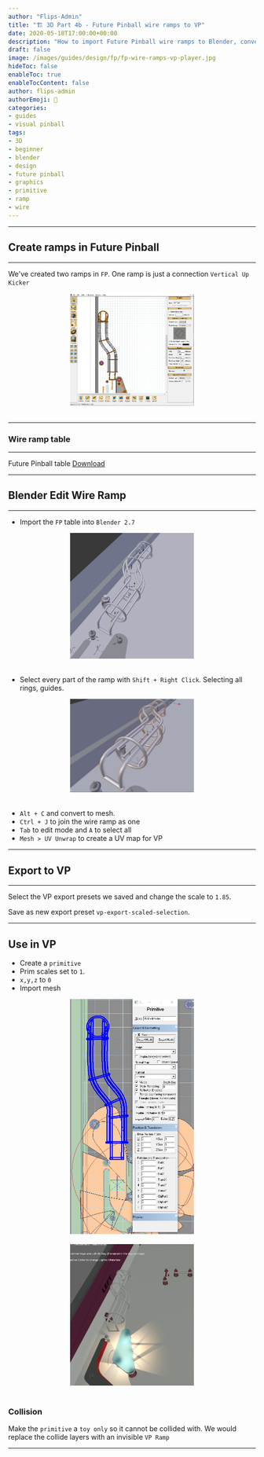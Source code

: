 ```yaml
---
author: "Flips-Admin"
title: "🏗️ 3D Part 4b - Future Pinball wire ramps to VP"
date: 2020-05-18T17:00:00+00:00
description: "How to import Future Pinball wire ramps to Blender, convert to mesh and into Visual Pinball"
draft: false
image: /images/guides/design/fp/fp-wire-ramps-vp-player.jpg
hideToc: false
enableToc: true
enableTocContent: false
author: flips-admin
authorEmoji: 🌱
categories:
- guides
- visual pinball
tags: 
- 3D
- beginner
- blender
- design
- future pinball
- graphics
- primitive
- ramp
- wire
---
```


---

## Create ramps in Future Pinball

---

We've created two ramps in `FP`. One ramp is just a connection `Vertical Up Kicker`

<div id="banner" style="overflow: hidden; display: flex; justify-content:space-around;">
    <div class="" style="max-width: 50%; max-height: 40%;">
        <img src="/images/guides/design/fp/fp-wire-ramps-create.jpg" alt="Future Pinball creating wire ramps"/>
    </div>
</div>
<br>

---

### Wire ramp table

---

Future Pinball table [Download](/dl/fp/fflips-blank-vuk-vpsize.7z)

---

## Blender Edit Wire Ramp

---

- Import the `FP` table into `Blender 2.7`

<div id="banner" style="overflow: hidden; display: flex; justify-content:space-around;">
    <div class="" style="max-width: 50%; max-height: 40%;">
        <img src="/images/guides/design/fp/fp-wire-ramps-blendloaded.jpg" alt="Future Pinball table loaded into Blender with wire ramps"/>
    </div>
</div>
<br>

- Select every part of the ramp with `Shift + Right Click`. Selecting all rings, guides.

<div id="banner" style="overflow: hidden; display: flex; justify-content:space-around;">
    <div class="" style="max-width: 50%; max-height: 40%;">
        <img src="/images/guides/design/fp/fp-wire-ramps-blend-selected.jpg" alt="Selected wire ramp parts"/>
    </div>
</div>
<br>


- `Alt + C` and convert to mesh.
- `Ctrl + J` to join the wire ramp as one
- `Tab` to edit mode and `A` to select all
- `Mesh > UV Unwrap` to create a UV map for VP

---

## Export to VP

---

Select the VP export presets we saved and change the scale to `1.85`.

Save as new export preset `vp-export-scaled-selection`.

---

## Use in VP

* Create a `primitive`
* Prim scales set to `1`.
* `x,y,z` to `0`
* Import mesh

<div id="banner" style="overflow: hidden; display: flex; justify-content:space-around;">
    <div class="" style="max-width: 50%; max-height: 40%;">
        <img src="/images/guides/design/fp/fp-wire-ramps-vp-editor.jpg" alt="Wire ramp in Visual Pinball loaded into editor"/>
    </div>
</div>
<br>

<div id="banner" style="overflow: hidden; display: flex; justify-content:space-around;">
    <div class="" style="max-width: 50%; max-height: 40%;">
        <img src="/images/guides/design/fp/fp-wire-ramps-vp-player.jpg" alt="Wire ramp in Visual Pinball loaded"/>
    </div>
</div>
<br>

### Collision

Make the `primitive` a `toy only` so it cannot be collided with. We would replace the collide layers with an invisible `VP Ramp`

---
